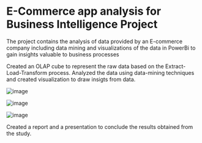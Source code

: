 # E-Commerce app analysis for Business Intelligence Project
The project contains the analysis of data provided by an E-commerce company including data mining and visualizations of the data in PowerBi to gain insights valuable to business processes

Created an OLAP cube to represent the raw data based on the Extract-Load-Transform process.
Analyzed the data using data-mining techniques and created visualization to draw insigts from data.

![image](https://github.com/user-attachments/assets/978fe4e7-e4aa-40e3-8f6c-af12ffee7be3)

![image](https://github.com/user-attachments/assets/591e6865-4eef-40ac-b704-1ea90b13c461)

![image](https://github.com/user-attachments/assets/937ebeb1-dd0b-4a13-829e-5e2b4a2f3336)

Created a report and a presentation to conclude the results obtained from the study.
